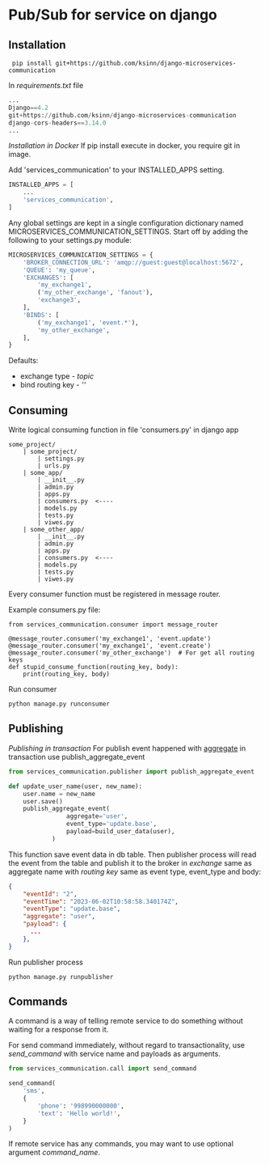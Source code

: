 Pub/Sub for service on django
=======================

Installation
-----------------
```commandline
 pip install git+https://github.com/ksinn/django-microservices-communication
```

In _requirements.txt_ file
```python
...
Django==4.2
git+https://github.com/ksinn/django-microservices-communication
django-cors-headers==3.14.0
...
```
*Installation in Docker*
If pip install execute in docker, you require git in image.


Add 'services_communication' to your INSTALLED_APPS setting.
```python
INSTALLED_APPS = [
    ...
    'services_communication',
]
```

Any global settings are kept in a single configuration dictionary named MICROSERVICES_COMMUNICATION_SETTINGS. 
Start off by adding the following to your settings.py module:
```python
MICROSERVICES_COMMUNICATION_SETTINGS = {
    'BROKER_CONNECTION_URL': 'amqp://guest:guest@localhost:5672',
    'QUEUE': 'my_queue',
    'EXCHANGES': [
        'my_exchange1',
        ('my_other_exchange', 'fanout'),
        'exchange3',
    ],
    'BINDS': [
        ('my_exchange1', 'event.*'),
        'my_other_exchange',
    ],
}
```
Defaults:
- exchange type - _topic_
- bind routing key - _''_

Consuming
----------------
Write logical consuming function in file 'consumers.py' in django app
```
some_project/
    | some_project/
        | settings.py
        | urls.py
    | some_app/
        | __init__.py
        | admin.py
        | apps.py
        | consumers.py  <---- 
        | models.py
        | tests.py
        | viwes.py
    | some_other_app/
        | __init__.py
        | admin.py
        | apps.py
        | consumers.py  <----
        | models.py
        | tests.py
        | viwes.py
```

Every consumer function must be registered in message router.

Example  consumers.py file:
```
from services_communication.consumer import message_router

@message_router.consumer('my_exchange1', 'event.update')
@message_router.consumer('my_exchange1', 'event.create')
@message_router.consumer('my_other_exchange')  # For get all routing keys
def stupid_consume_function(routing_key, body):
    print(routing_key, body)
```

Run consumer
```commandline
python manage.py runconsumer
```

Publishing
--------------

*Publishing in transaction*
For publish event happened with [aggregate](https://microservices.io/patterns/data/aggregate.html) in transaction use publish_aggregate_event
```python
from services_communication.publisher import publish_aggregate_event

def update_user_name(user, new_name):
    user.name = new_name
    user.save()
    publish_aggregate_event(
                aggregate='user',
                event_type='update.base',
                payload=build_user_data(user),
            )
```

This function save event data in db table. 
Then publisher process will read the event from the table and publish it to the broker in _exchange_ same as aggregate name with _routing key_ same as event type,
                event_type and body:
```json
{
    "eventId": "2",
    "eventTime": "2023-06-02T10:58:58.340174Z",
    "eventType": "update.base",
    "aggregate": "user",
    "payload": {
      ...
    },
}
```


Run publisher process
```commandline
python manage.py runpublisher
```

Commands
--------------
A command is a way of telling remote service to do something without waiting for a response from it.

For send command immediately, without regard to transactionality, use _send_command_ with service name and payloads as arguments.

```python
from services_communication.call import send_command

send_command(
    'sms',
    {
        'phone': '998990000000',
        'text': 'Hello world!',
    }
)
```

If remote service has any commands, you may want to use optional argument _command_name_.